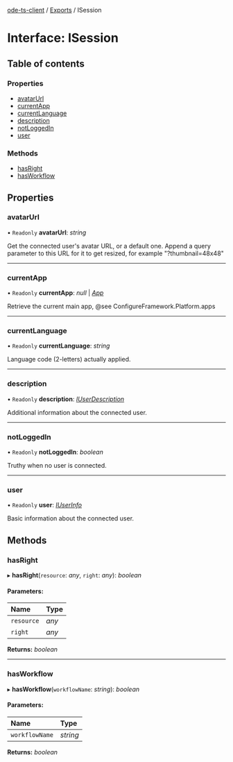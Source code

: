 [ode-ts-client](../README.md) / [Exports](../modules.md) / ISession

# Interface: ISession

## Table of contents

### Properties

- [avatarUrl](isession.md#avatarurl)
- [currentApp](isession.md#currentapp)
- [currentLanguage](isession.md#currentlanguage)
- [description](isession.md#description)
- [notLoggedIn](isession.md#notloggedin)
- [user](isession.md#user)

### Methods

- [hasRight](isession.md#hasright)
- [hasWorkflow](isession.md#hasworkflow)

## Properties

### avatarUrl

• `Readonly` **avatarUrl**: *string*

Get the connected user's avatar URL, or a default one.
Append a query parameter to this URL for it to get resized, for example "?thumbnail=48x48"

___

### currentApp

• `Readonly` **currentApp**: *null* \| [*App*](../modules.md#app)

Retrieve the current main app, @see ConfigureFramework.Platform.apps

___

### currentLanguage

• `Readonly` **currentLanguage**: *string*

Language code (2-letters) actually applied.

___

### description

• `Readonly` **description**: [*IUserDescription*](iuserdescription.md)

Additional information about the connected user.

___

### notLoggedIn

• `Readonly` **notLoggedIn**: *boolean*

Truthy when no user is connected.

___

### user

• `Readonly` **user**: [*IUserInfo*](iuserinfo.md)

Basic information about the connected user.

## Methods

### hasRight

▸ **hasRight**(`resource`: *any*, `right`: *any*): *boolean*

#### Parameters:

Name | Type |
:------ | :------ |
`resource` | *any* |
`right` | *any* |

**Returns:** *boolean*

___

### hasWorkflow

▸ **hasWorkflow**(`workflowName`: *string*): *boolean*

#### Parameters:

Name | Type |
:------ | :------ |
`workflowName` | *string* |

**Returns:** *boolean*
